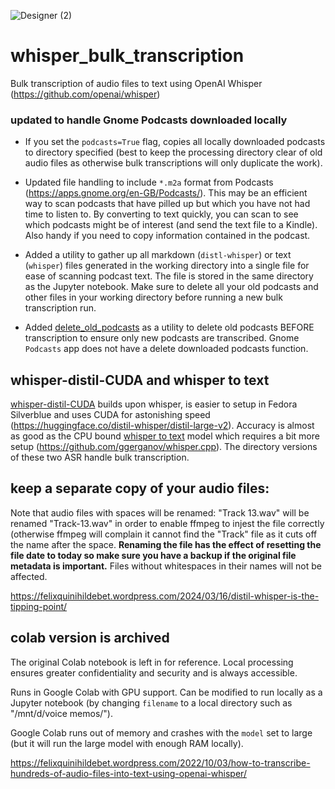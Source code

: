 ![Designer (2)](https://github.com/frasertajima/whisper_bulk_transcription/assets/69366820/8af38525-f365-416f-9460-f7734cd5a7b0)

# whisper_bulk_transcription
Bulk transcription of audio files to text using OpenAI Whisper (https://github.com/openai/whisper)

### updated to handle Gnome Podcasts downloaded locally
- If you set the `podcasts=True` flag, copies all locally downloaded podcasts to directory specified (best to keep the processing directory clear of old audio files as otherwise bulk transcriptions will only duplicate the work).
- Updated file handling to include `*.m2a` format from Podcasts (https://apps.gnome.org/en-GB/Podcasts/). This may be an efficient way to scan podcasts that have pilled up but which you have not had time to listen to. By converting to text quickly, you can scan to see which podcasts might be of interest (and send the text file to a Kindle). Also handy if you need to copy information contained in the podcast.

- Added a utility to gather up all markdown (`distl-whisper`) or text (`whisper`) files generated in the working directory into a single file for ease of scanning podcast text. The file is stored in the same directory as the Jupyter notebook. Make sure to delete all your old podcasts and other files in your working directory before running a new bulk transcription run. 

- Added [delete_old_podcasts](https://github.com/frasertajima/whisper_bulk_transcription/blob/main/delete_old_podcasts.ipynb) as a utility to delete old podcasts BEFORE transcription to ensure only new podcasts are transcribed. Gnome `Podcasts` app does not have a delete downloaded podcasts function.


## whisper-distil-CUDA and whisper to text
[whisper-distil-CUDA](https://github.com/frasertajima/whisper_bulk_transcription/blob/main/whisper-distil-CUDA.ipynb) builds upon whisper, is easier to setup in Fedora Silverblue and uses CUDA for astonishing speed (https://huggingface.co/distil-whisper/distil-large-v2). Accuracy is almost as good as the CPU bound [whisper to text](https://github.com/frasertajima/whisper_bulk_transcription/blob/main/whisper%20to%20text.ipynb) model which requires a bit more setup (https://github.com/ggerganov/whisper.cpp). The directory versions of these two ASR handle bulk transcription. 

## keep a separate copy of your audio files:
Note that audio files with spaces will be renamed: "Track 13.wav" will be renamed "Track-13.wav" in order to enable ffmpeg to injest the file correctly (otherwise ffmpeg will complain it cannot find the "Track" file as it cuts off the name after the space. **Renaming the file has the effect of resetting the file date to today so make sure you have a backup if the original file metadata is important.** Files without whitespaces in their names will not be affected.

https://felixquinihildebet.wordpress.com/2024/03/16/distil-whisper-is-the-tipping-point/




## colab version is archived
The original Colab notebook is left in for reference. Local processing ensures greater confidentiality and security and is always accessible.

Runs in Google Colab with GPU support. Can be modified to run locally as a Jupyter notebook (by changing `filename` to a local directory such as "/mnt/d/voice memos/"). 

Google Colab runs out of memory and crashes with the `model` set to large (but it will run the large model with enough RAM locally).

https://felixquinihildebet.wordpress.com/2022/10/03/how-to-transcribe-hundreds-of-audio-files-into-text-using-openai-whisper/
